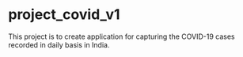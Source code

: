 # project_covid_v1
This project is to create application for capturing the COVID-19 cases recorded in daily basis in India.
